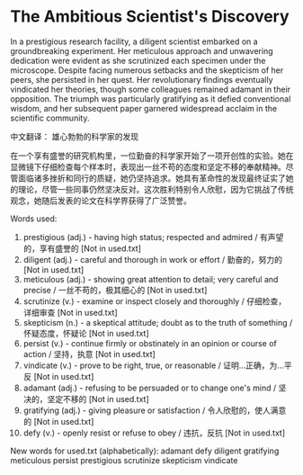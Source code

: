 # The Ambitious Scientist's Discovery

In a prestigious research facility, a diligent scientist embarked on a groundbreaking experiment. Her meticulous approach and unwavering dedication were evident as she scrutinized each specimen under the microscope. Despite facing numerous setbacks and the skepticism of her peers, she persisted in her quest. Her revolutionary findings eventually vindicated her theories, though some colleagues remained adamant in their opposition. The triumph was particularly gratifying as it defied conventional wisdom, and her subsequent paper garnered widespread acclaim in the scientific community.

中文翻译：
雄心勃勃的科学家的发现

在一个享有盛誉的研究机构里，一位勤奋的科学家开始了一项开创性的实验。她在显微镜下仔细检查每个样本时，表现出一丝不苟的态度和坚定不移的奉献精神。尽管面临诸多挫折和同行的质疑，她仍坚持追求。她具有革命性的发现最终证实了她的理论，尽管一些同事仍然坚决反对。这次胜利特别令人欣慰，因为它挑战了传统观念，她随后发表的论文在科学界获得了广泛赞誉。

Words used:
1. prestigious (adj.) - having high status; respected and admired / 有声望的，享有盛誉的 [Not in used.txt]
2. diligent (adj.) - careful and thorough in work or effort / 勤奋的，努力的 [Not in used.txt]
3. meticulous (adj.) - showing great attention to detail; very careful and precise / 一丝不苟的，极其细心的 [Not in used.txt]
4. scrutinize (v.) - examine or inspect closely and thoroughly / 仔细检查，详细审查 [Not in used.txt]
5. skepticism (n.) - a skeptical attitude; doubt as to the truth of something / 怀疑态度，怀疑论 [Not in used.txt]
6. persist (v.) - continue firmly or obstinately in an opinion or course of action / 坚持，执意 [Not in used.txt]
7. vindicate (v.) - prove to be right, true, or reasonable / 证明...正确，为...平反 [Not in used.txt]
8. adamant (adj.) - refusing to be persuaded or to change one's mind / 坚决的，坚定不移的 [Not in used.txt]
9. gratifying (adj.) - giving pleasure or satisfaction / 令人欣慰的，使人满意的 [Not in used.txt]
10. defy (v.) - openly resist or refuse to obey / 违抗，反抗 [Not in used.txt]

New words for used.txt (alphabetically):
adamant
defy
diligent
gratifying
meticulous
persist
prestigious
scrutinize
skepticism
vindicate
